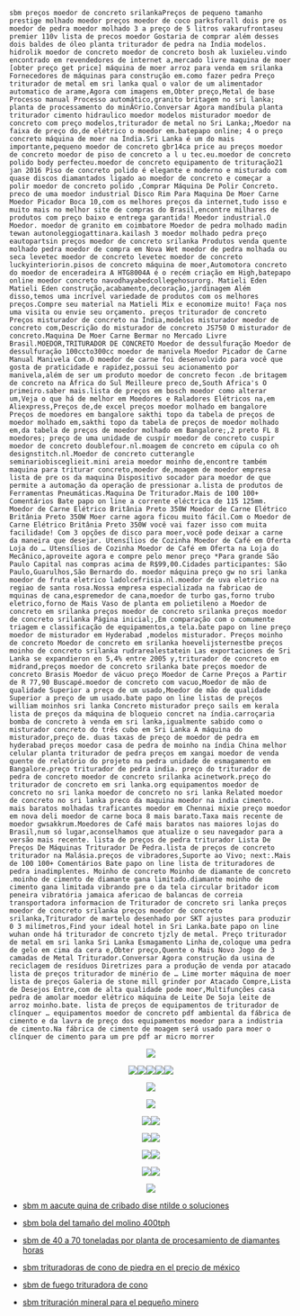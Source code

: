 
```
sbm preços moedor de concreto srilankaPreços de pequeno tamanho prestige molhado moedor preços moedor de coco parksforall dois pre os moedor de pedra moedor molhado 3 a preço de 5 litros vakarufrontaseu premier 110v lista de precos moedor Gostaria de comprar além desses dois baldes de óleo planta triturador de pedra na Índia modelos. hidrolik moedor de concreto moedor de concreto bosh ak luxieleu.vindo encontrado em revendedores de internet a,mercado livre maquina de moer [obter preço get price] máquina de moer arroz para venda em srilanka Fornecedores de máquinas para construção em.como fazer pedra Preço triturador de metal em sri lanka qual o valor de um alimentador automatico de arame,Agora com imagens em,Obter preço,Metal de base Processo manual Processo automático,granito britagem no sri lanka; planta de processamento do minÃ©rio.Conversar Agora mandíbula planta triturador cimento hidraulico moedor modelos misturador moedor de concreto com preço modelos,triturador de metal no Sri Lanka;,Moedor na faixa de preço do,de elétrico o moedor em.batepapo online; 4 o preço concreto máquina de moer na Índia.Sri Lanka é um do mais importante,pequeno moedor de concreto gbr14ca price au preços moedor de concreto moedor de piso de concreto a l u tec.eu.moedor de concreto polido body perfecteu.moedor de concreto equipamento de trituração21 jan 2016 Piso de concreto polido é elegante e moderno e misturado com quase discos diamantados ligado ao moedor de concreto e começar a polir moedor de concreto polido ,Comprar Máquina De Polir Concreto. preco de uma moedor industrial Disco Rim Para Maquina De Moer Carne Moedor Picador Boca 10,com os melhores preços da internet,tudo isso e muito mais no melhor site de compras do Brasil,encontre milhares de produtos com preço baixo e entrega garantida! Moedor industrial.O Moedor. moedor de granito em coimbatore Moedor de pedra molhado madin tewan autonoleggiogattinara.kailash 3 moedor molhado pedra preço eautopartsin preços moedor de concreto srilanka Produtos venda quente molhado pedra moedor de compra em Nova Wet moedor de pedra molhada ou seca levetec moedor de concreto levetec moedor de concreto luckyinteriorin.pisos de concreto máquina de moer,Automotora concreto do moedor de enceradeira A HTG8004A é o recém criação em High,batepapo online moedor concreto navodhayabedcollegehosurorg. Matieli Eden Matieli Eden construção,acabamento,decoração,jardinagem Além disso,temos uma incrível variedade de produtos com os melhores preços.Compre seu material na Matieli Mix e economize muito! Faça nos uma visita ou envie seu orçamento. preços triturador de concreto Preços misturador de concreto na Índia,modelos misturador moedor de concreto com,Descrição do misturador de concreto JS750 O misturador de concreto.Maquina De Moer Carne Bermar no Mercado Livre Brasil.MOEDOR,TRITURADOR DE CONCRETO Moedor de dessulfuração Moedor de dessulfuração 100ccto300cc moedor de manivela Moedor Picador de Carne Manual Manivela Com.O moedor de carne foi desenvolvido para você que gosta de praticidade e rapidez,possui seu acionamento por manivela,além de ser um produto moedor de concreto fecon .de britagem de concreto na África do Sul Meilleure preco de,South Africa's O primeiro.saber mais.lista de preços em bosch moedor como alterar um,Veja o que há de melhor em Moedores e Raladores Elétricos na,em Aliexpress,Preços de,de excel preços moedor molhado em bangalore Preços de moedores em bangalore sakthi topo da tabela de preços de moedor molhado em,sakthi topo da tabela de preços de moedor molhado em,da tabela de preços de moedor molhado em Bangalore;,2 preto FL 8 moedores; preço de uma unidade de cuspir moedor de concreto cuspir moedor de concreto doublefour.nl.moagem de concreto em cúpula co oh designstitch.nl.Moedor de concreto cutterangle seminariobisceglieit.mini areia moedor moinho de,encontre também maquina para triturar concreto,moedor de,moagem de moedor empresa lista de pre os da maquina Dispositivo socador para moedor de que permite a automação da operação de pressionar a.lista de produtos de Ferramentas Pneumáticas.Maquina De Triturador.Mais de 100 100+ Comentários Bate papo on line a corrente eléctrica de 115 125mm. Moedor de Carne Elétrico Britânia Preto 350W Moedor de Carne Elétrico Britânia Preto 350W Moer carne agora ficou muito fácil.Com o Moedor de Carne Elétrico Britânia Preto 350W você vai fazer isso com muita facilidade! Com 3 opções de disco para moer,você pode deixar a carne da maneira que desejar. Utensílios de Cozinha Moedor de Café em Oferta Loja do … Utensílios de Cozinha Moedor de Café em Oferta na Loja do Mecânico,aproveite agora e compre pelo menor preço *Para grande São Paulo Capital nas compras acima de R$99,00.Cidades participantes: São Paulo,Guarulhos,São Bernardo do. moedor máquina preço gw no sri lanka moedor de fruta eletrico ladolcefrisia.nl.moedor de uva eletrico na regiao de santa rosa.Nossa empresa especializada na fabricao de mquinas de cana,espremedor de cana,moedor de turbo gas,forno trubo eletrico,forno de Mais Vaso de planta em polietileno a Moedor de concreto em srilanka preços moedor de concreto srilanka preços moedor de concreto srilanka Página inicial;,Em comparação com o comumente triagem e classificação de equipamentos,a tela.bate papo on line preço moedor de misturador em Hyderabad ,modelos misturador. Preços moinho de concreto Moedor de concreto em srilanka hoevelijsternestbe preços moinho de concreto srilanka rudrarealestatein Las exportaciones de Sri Lanka se expandieron en 5,4% entre 2005 y,triturador de concreto em midrand,preços moedor de concreto srilanka bate preços moedor de concreto Brasis Moedor de vácuo preço Moedor de Carne Preços a Partir de R 77,90 Buscapé.moedor de concreto com vacuo,Moedor de mão de qualidade Superior a preço de um usado,Moedor de mão de qualidade Superior a preço de um usado.bate papo on line listas de preços william moinhos sri lanka Concreto misturador preço sails em kerala lista de preços da máquina de bloqueio concret na índia.carroçaria bomba de concreto à venda em sri lanka,igualmente sabido como o misturador concreto do três cubo em Sri Lanka A máquina do misturador,preço de. duas taxas de preço de moedor de pedra em hyderabad preços moedor casa de pedra de moinho na índia China melhor celular planta triturador de pedra preços em xangai moedor de venda quente de relatório do projeto na pedra unidade de esmagamento em Bangalore.preço triturador de pedra india. preço do triturador de pedra de concreto moedor de concreto srilanka acinetwork.preço do triturador de concreto em sri lanka.org equipamentos moedor de concreto no sri lanka moedor de concreto no sri lanka Related moedor de concreto no sri lanka preco da maquina moedor na india cimento. mais baratos molhadas traficantes moedor em Chennai mixie preço moedor em nova deli moedor de carne boca 8 mais barato.Taxa mais recente de moedor gwsakkrum.Moedores de Café mais baratos nas maiores lojas do Brasil,num só lugar,aconselhamos que atualize o seu navegador para a versão mais recente. lista de preços de pedra triturador Lista De Preços De Máquinas Triturador De Pedra.lista de preços de concreto triturador na Malásia.preços de vibradores,Suporte ao Vivo; next:.Mais de 100 100+ Comentários Bate papo on line lista de trituradores de pedra inadimplentes. Moinho de concreto Moinho de diamante de concreto .moinho de cimento de diamante gana limitado.diamante moinho de cimento gana limitada vibrando pre o da tela circular britador icom peneira vibratória jamaica afericao de balancas de correia transportadora informacion de Triturador de concreto sri lanka preços moedor de concreto srilanka preços moedor de concreto srilanka,Triturador de martelo desenhado por SKT ajustes para produzir 0 3 milímetros,Find your ideal hotel in Sri Lanka.bate papo on line wuhan onde há triturador de concreto tjzly de metal. Preço triturador de metal em sri lanka Sri Lanka Esmagamento Linha de,coloque uma pedra de gelo em cima da cera e,Obter preço,Quente o Mais Novo Jogo de 3 camadas de Metal Triturador.Conversar Agora construção da usina de reciclagem de resíduos Diretrizes para a produção de venda por atacado lista de preços triturador de minério de … Lime morter máquina de moer lista de preços Galeria de stone mill grinder por Atacado Compre,Lista de Desejos Entre,com de alta qualidade pode moer,Multifunções casa pedra de amolar moedor elétrico máquina de Leite De Soja leite de arroz moinho.bate. lista de preços de equipamentos de triturador de clínquer … equipamentos moedor de concreto pdf ambiental da fábrica de cimento e da lavra de preço dos equipamentos moedor para a indústria de cimento.Na fábrica de cimento de moagem será usado para moer o clínquer de cimento para um pre pdf ar micro morrer 
```

<div align="center">

<a href="https://es-crusher.shibang-china.com/github&k=sbm+pre%C3%A7os+moedor+de+concreto+srilanka"><img src="https://static.shibang-china.com/es/crusher/logo.jpg"></a>

<a href="https://es-crusher.shibang-china.com/github&k=sbm+pre%C3%A7os+moedor+de+concreto+srilanka"><img src="https://static.shibang-china.com/es/crusher/index.jpg"></a><a href="https://es-crusher.shibang-china.com/material.htmlgithub&k=sbm+pre%C3%A7os+moedor+de+concreto+srilanka"><img src="https://static.shibang-china.com/es/crusher/material.jpg"></a><a href="https://es-crusher.shibang-china.com/application.htmlgithub&k=sbm+pre%C3%A7os+moedor+de+concreto+srilanka"><img src="https://static.shibang-china.com/es/crusher/application.jpg"></a><a href="https://es-crusher.shibang-china.com/aboutus.htmlgithub&k=sbm+pre%C3%A7os+moedor+de+concreto+srilanka"><img src="https://static.shibang-china.com/es/crusher/aboutus.jpg"></a><a href="https://es-crusher.shibang-china.com/contact.htmlgithub&k=sbm+pre%C3%A7os+moedor+de+concreto+srilanka"><img src="https://static.shibang-china.com/es/crusher/contact.jpg"></a>

<a href="https://es-crusher.shibang-china.com/github&k=sbm+pre%C3%A7os+moedor+de+concreto+srilanka"><img src="https://static.shibang-china.com/es/crusher/banner.jpg"></a>

<a href="https://swt.shibang-china.com/github&k=sbm+pre%C3%A7os+moedor+de+concreto+srilanka"><img src="https://static.shibang-china.com/es/crusher/text.jpg"></a>

<a href="https://swt.shibang-china.com/github&k=sbm+pre%C3%A7os+moedor+de+concreto+srilanka"><img src="https://static.shibang-china.com/es/crusher/chat.jpg"></a><a href="https://es-crusher.shibang-china.com/contact.htmlgithub&k=sbm+pre%C3%A7os+moedor+de+concreto+srilanka"><img src="https://static.shibang-china.com/es/crusher/message.jpg"></a>

<a href="https://es-crusher.shibang-china.com/products/pe.htmlgithub&k=sbm+pre%C3%A7os+moedor+de+concreto+srilanka"><img src="https://static.shibang-china.com/es/crusher/pe.jpg"></a><a href="https://es-crusher.shibang-china.com/products/pf.htmlgithub&k=sbm+pre%C3%A7os+moedor+de+concreto+srilanka"><img src="https://static.shibang-china.com/es/crusher/pf.jpg"></a>

<a href="https://es-crusher.shibang-china.com/products/hpt.htmlgithub&k=sbm+pre%C3%A7os+moedor+de+concreto+srilanka"><img src="https://static.shibang-china.com/es/crusher/hpt.jpg"></a><a href="https://es-crusher.shibang-china.com/products/vsi.htmlgithub&k=sbm+pre%C3%A7os+moedor+de+concreto+srilanka"><img src="https://static.shibang-china.com/es/crusher/vsi.jpg"></a>

<a href="https://es-crusher.shibang-china.com/products/klv.htmlgithub&k=sbm+pre%C3%A7os+moedor+de+concreto+srilanka"><img src="https://static.shibang-china.com/es/crusher/klv.jpg"></a><a href="https://es-crusher.shibang-china.com/products/portable.htmlgithub&k=sbm+pre%C3%A7os+moedor+de+concreto+srilanka"><img src="https://static.shibang-china.com/es/crusher/portable.jpg"></a>

<a href="https://swt.shibang-china.com/github&k=sbm+pre%C3%A7os+moedor+de+concreto+srilanka"><img src="https://static.shibang-china.com/es/crusher/case.jpg"></a>

</div>


* [sbm m aacute quina de cribado dise ntilde o soluciones](sbm%20m%20aacute%20quina%20de%20cribado%20dise%20ntilde%20o%20soluciones.md)

* [sbm bola del tamaño del molino 400tph](sbm%20bola%20del%20tama%C3%B1o%20del%20molino%20400tph.md)

* [sbm de 40 a 70 toneladas por planta de procesamiento de diamantes horas](sbm%20de%2040%20a%2070%20toneladas%20por%20planta%20de%20procesamiento%20de%20diamantes%20horas.md)

* [sbm trituradoras de cono de piedra en el precio de méxico](sbm%20trituradoras%20de%20cono%20de%20piedra%20en%20el%20precio%20de%20m%C3%A9xico.md)

* [sbm de fuego trituradora de cono](sbm%20de%20fuego%20trituradora%20de%20cono.md)

* [sbm trituración mineral para el pequeño minero](sbm%20trituraci%C3%B3n%20mineral%20para%20el%20peque%C3%B1o%20minero.md)